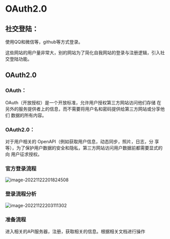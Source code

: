 # OAuth2.0

## 社交登陆：

使用QQ和微信等，github等方式登录。

这些网站的用户量非常大，别的网站为了简化自我网站的登录与注册逻辑，引入社交登陆功能。

## OAuth2.0

### OAuth：

OAuth（开放授权）是一个开放标准，允许用户授权第三方网站访问他们存储 在另外的服务提供者上的信息，而不需要将用户名和密码提供给第三方网站或分享他们 数据的所有内容。

### OAuth2.0：

对于用户相关的 OpenAPI（例如获取用户信息，动态同步，照片，日志，分 享等），为了保护用户数据的安全和隐私，第三方网站访问用户数据前都需要显式的向
用户征求授权。

### 官方登录流程

![image-20221122201824508](\images\image-20221122201824508.png)

### 登录流程分析

![image-20221122203111302](\images\image-20221122203111302.png)

### 准备流程

进入相关的API服务器，注册，获取相关的信息。根据相关文档进行操作

